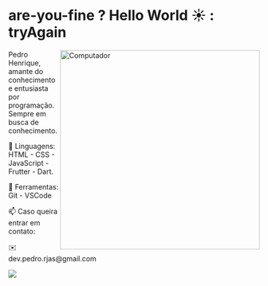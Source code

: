 # are-you-fine ? Hello World ☀️ : tryAgain 

<img src="https://raw.githubusercontent.com/MicaelliMedeiros/micaellimedeiros/master/image/computer-illustration.png" width="400px" align="right" alt="Computador" style="max-width: 100%;">

Pedro Henrique, amante do conhecimento e entusiasta por programação.
Sempre em busca de conhecimento.

🌱 Linguagens: HTML - CSS - JavaScript - Frutter - Dart.

🔭 Ferramentas: Git - VSCode


<div>
  <p>📫 Caso queira entrar em contato:</p>
  <p>✉️ dev.pedro.rjas@gmail.com</p>
  <a href="https://www.linkedin.com/in/pedro-henrique-rjas/" alt="Linkedin" rel="nofollow">
  <img src="https://camo.githubusercontent.com/6a3398165e946e1df2dc47dfa1aa06b0a12548975ea7ff58625578d7c5b4aa22/68747470733a2f2f696d672e736869656c64732e696f2f62616467652f2d4c696e6b6564696e2d3065373661383f7374796c653d666c61742d737175617265266c6f676f3d4c696e6b6564696e266c6f676f436f6c6f723d7768697465266c696e6b3d68747470733a2f2f7777772e6c696e6b6564696e2e636f6d2f696e2f7275692d73696c76612d732f" data-canonical-src="https://img.shields.io/badge/-Linkedin-0e76a8?style=flat-square&amp;logo=Linkedin&amp;logoColor=white&amp;link=https://www.linkedin.com/in/pedro-henrique-rjas/" style="max-width: 100%;"></a>
</div>


<!--
**dev-pedro/dev-pedro** is a ✨ _special_ ✨ repository because its `README.md` (this file) appears on your GitHub profile.

Here are some ideas to get you started:

- 🔭 I’m currently working on ...
- 🌱 I’m currently learning ...
- 👯 I’m looking to collaborate on ...
- 🤔 I’m looking for help with ...
- 💬 Ask me about ...
- 📫 How to reach me: ...
- 😄 Pronouns: ...
- ⚡ Fun fact: ...
-->
